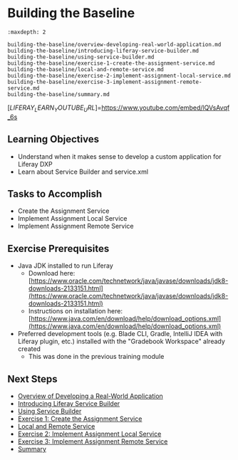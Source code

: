# Building the Baseline

```{toctree}
:maxdepth: 2

building-the-baseline/overview-developing-real-world-application.md
building-the-baseline/introducing-liferay-service-builder.md
building-the-baseline/using-service-builder.md
building-the-baseline/exercise-1-create-the-assignment-service.md
building-the-baseline/local-and-remote-service.md
building-the-baseline/exercise-2-implement-assignment-local-service.md
building-the-baseline/exercise-3-implement-assignment-remote-service.md
building-the-baseline/summary.md
```

[$LIFERAY_LEARN_YOUTUBE_URL$]=https://www.youtube.com/embed/lQVsAvqf_6s

## Learning Objectives

* Understand when it makes sense to develop a custom application for Liferay DXP
* Learn about Service Builder and service.xml

## Tasks to Accomplish

* Create the Assignment Service
* Implement Assignment Local Service
* Implement Assignment Remote Service

## Exercise Prerequisites

* Java JDK installed to run Liferay
    - Download here: [https://www.oracle.com/technetwork/java/javase/downloads/jdk8-downloads-2133151.html](https://www.oracle.com/technetwork/java/javase/downloads/jdk8-downloads-2133151.html)
    - Instructions on installation here: [https://www.java.com/en/download/help/download_options.xml](https://www.java.com/en/download/help/download_options.xml)
* Preferred development tools (e.g. Blade CLI, Gradle, IntelliJ IDEA with Liferay plugin, etc.) installed with the "Gradebook Workspace" already created
    - This was done in the previous training module

## Next Steps

* [Overview of Developing a Real-World Application](./building-the-baseline/overview-developing-real-world-application.md) 
* [Introducing Liferay Service Builder](./building-the-baseline/introducing-liferay-service-builder.md) 
* [Using Service Builder](./building-the-baseline/using-service-builder.md) 
* [Exercise 1: Create the Assignment Service](./building-the-baseline/exercise-1-create-the-assignment-service.md) 
* [Local and Remote Service](./building-the-baseline/local-and-remote-service.md) 
* [Exercise 2: Implement Assignment Local Service](./building-the-baseline/exercise-2-implement-assignment-local-service.md) 
* [Exercise 3: Implement Assignment Remote Service](./building-the-baseline/exercise-3-implement-assignment-remote-service.md) 
* [Summary](./building-the-baseline/summary.md)